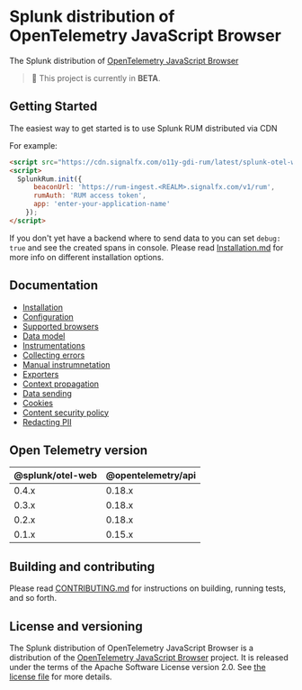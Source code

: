 # Splunk distribution of OpenTelemetry JavaScript Browser

The Splunk distribution of [OpenTelemetry JavaScript
Browser](https://github.com/open-telemetry/opentelemetry-js)

> :construction: This project is currently in **BETA**.

## Getting Started

The easiest way to get started is to use Splunk RUM distributed via CDN

For example:

```html
<script src="https://cdn.signalfx.com/o11y-gdi-rum/latest/splunk-otel-web.js" crossorigin="anonymous"></script>
<script>
  SplunkRum.init({
      beaconUrl: 'https://rum-ingest.<REALM>.signalfx.com/v1/rum',
      rumAuth: 'RUM access token',
      app: 'enter-your-application-name'
    });
</script>
```

If you don't yet have a backend where to send data to you can set `debug: true` and see the created spans in console.
Please read [Installation.md](./docs/Installation.md) for more info on different installation options.


## Documentation

* [Installation](./docs/Installation.md)
* [Configuration](./docs/Configuration.md)
* [Supported browsers](./docs/SupportedBrowsers.md)
* [Data model](./docs/DataModel.md)
* [Instrumentations](./docs/Instrumentations.md)
* [Collecting errors](./docs/Errors.md)
* [Manual instrumnetation](./docs/ManualInstrumentation.md)
* [Exporters](./docs/Exporters.md)
* [Context propagation](./docs/ContextPropagation.md)
* [Data sending](./docs/DataSending.md)
* [Cookies](./docs/Cookies.md)
* [Content security policy](./docs/ContentSecurityPolicy.md)
* [Redacting PII](./docs/PII.md)

## Open Telemetry version

| @splunk/otel-web | @opentelemetry/api |
|------------------|--------------------|
| 0.4.x | 0.18.x |
| 0.3.x | 0.18.x |
| 0.2.x | 0.18.x |
| 0.1.x | 0.15.x |

## Building and contributing

Please read [CONTRIBUTING.md](./docs/CONTRIBUTING.md) for instructions on building, running tests, and so forth.

## License and versioning

The Splunk distribution of OpenTelemetry JavaScript Browser is a distribution
of the [OpenTelemetry JavaScript
Browser](https://github.com/open-telemetry/opentelemetry-js) project. It is
released under the terms of the Apache Software License version 2.0. See [the
license file](./LICENSE) for more details.
